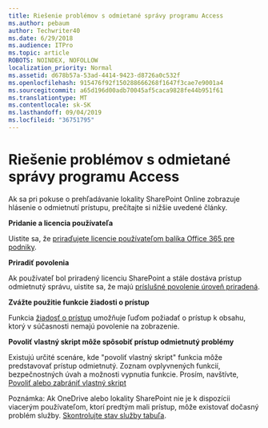 ```yaml
---
title: Riešenie problémov s odmietané správy programu Access
ms.author: pebaum
author: Techwriter40
ms.date: 6/29/2018
ms.audience: ITPro
ms.topic: article
ROBOTS: NOINDEX, NOFOLLOW
localization_priority: Normal
ms.assetid: d678b57a-53ad-4414-9423-d8726a0c532f
ms.openlocfilehash: 915476f92f150288666268f1647f3cae7e9001a4
ms.sourcegitcommit: a65d196d00adb70045af5caca9828fe44b951f61
ms.translationtype: MT
ms.contentlocale: sk-SK
ms.lasthandoff: 09/04/2019
ms.locfileid: "36751795"
---
```

# <a name="troubleshoot-access-denied-messages"></a>Riešenie problémov s odmietané správy programu Access

Ak sa pri pokuse o prehľadávanie lokality SharePoint Online zobrazuje hlásenie o odmietnutí prístupu, prečítajte si nižšie uvedené články.

**Pridanie a licencia používateľa**

Uistite sa, že [priraďujete licencie používateľom balíka Office 365 pre podniky](https://docs.microsoft.com/office365/admin/subscriptions-and-billing/assign-licenses-to-users?view=o365-worldwide&amp;tabs=One).

**Priradiť povolenia**

Ak používateľ bol priradený licenciu SharePoint a stále dostáva prístup odmietnutý správu, uistite sa, že majú [príslušné povolenie úroveň priradená](https://docs.microsoft.com/sharepoint/understanding-permission-levels).

**Zvážte použitie funkcie žiadosti o prístup**

Funkcia [žiadosť o prístup](https://support.office.com/article/Set-up-and-manage-access-requests-94B26E0B-2822-49D4-929A-8455698654B3) umožňuje ľuďom požiadať o prístup k obsahu, ktorý v súčasnosti nemajú povolenie na zobrazenie. 

**Povoliť vlastný skript môže spôsobiť prístup odmietnutý problémy**

Existujú určité scenáre, kde "povoliť vlastný skript" funkcia môže predstavovať prístup odmietnutý. Zoznam ovplyvnených funkcií, bezpečnostných úvah a možnosti vypnutia funkcie. Prosím, navštívte, [Povoliť alebo zabrániť vlastný skript](https://docs.microsoft.com/sharepoint/allow-or-prevent-custom-script)

Poznámka: Ak OneDrive alebo lokality SharePoint nie je k dispozícii viacerým používateľom, ktorí predtým mali prístup, môže existovať dočasný problém služby. [Skontrolujte stav služby tabuľa](https://portal.office.com/adminportal/home#/servicehealth).


  

